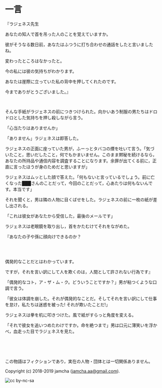 

# 一言

『ラジェネス先生  

あなたの知人で首を吊った人のことを覚えていますか。  

彼がそうなる数日前，あなたはふつうに打ち合わせの通話をしたと言いましたね。  

変わったところはなかったと。  

今の私には彼の気持ちがわかります。  

あなたは崖際に立っていた私の背中を押してくれたのです。  

今までありがとうございました。』  

<br>  

そんな手紙がラジェネスの前につきつけられた。向かいあう制服の男たちはドロドロとした気持ちを押し殺しながら言う。  

「心当たりはありませんか」  

「ありません」ラジェネスは即答した。  

ラジェネスの正面に座っていた男が，ふーっとタバコの煙を吐いて言う。「気づいたこと，思いだしたこと，何でもかまいません。このまま黙秘を続けるなら，あなたの所持品や通信内容を調査することになります。余罪が出てくる前に，正直に言ったほうが身のためだと思いますが」  

ラジェネスはムッとした顔で答えた。「何もないと言っているでしょう。前に亡くなった███さんのことだって，今回のことだって，心あたりは何もないんです。本当です」  

それを聞くと，男は隣の人物に目くばせをした。ラジェネスの前に一枚の紙が差し出される。  

「これは彼女があなたから受信した，最後のメールです」  

ラジェネスは老眼鏡を取り出し，首をかたむけてそれをながめた。  

『あなたの子や孫に顔向けできるのか？  

<br>  
<br>  

偶発的なことだとはわかっています。  

ですが，それを言い訳にして人を欺くのは，人間として許されない行為です』  

「偶発的なコト，ア・ザ・ム・ク。どういうことですか？」男が粘つくような口調で言う。  

「彼女は体調を崩した。それが偶発的なことだ。そしてそれを言い訳にして仕事を怠け，私たちは迷惑を被った! それが欺いたことだ!」  

ラジェネスは拳を机に叩きつけた。風で紙がすらっと角度を変える。  

「それで彼女を追いつめたわけですか。命を絶つまで」男は口元に薄笑いを浮かべ，血走った目でラジェネスを見た。  

<br>  
<br>  

<br>  

この物語はフィクションであり，実在の人物・団体とは一切関係ありません。  

Copyright (c) 2018-2019 jamcha (jamcha.aa@gmail.com).  

![cc by-nc-sa](https://i.creativecommons.org/l/by-nc-sa/4.0/88x31.png)  

